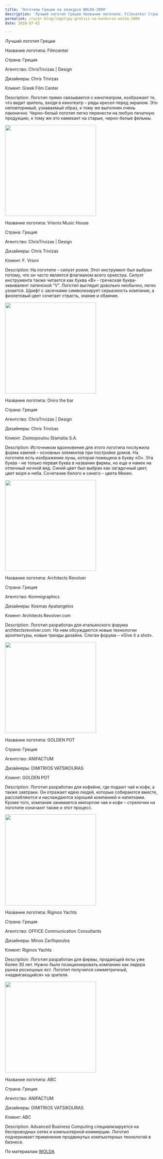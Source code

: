 ```yaml
---
title: 'Логотипы Греции на конкурсе WOLDA-2009'
description: 'Лучший логотип Греции Название логотипа: Filmcenter Страна: Греция Агентство: ChrisTrivizas | Design Дизайнеры: Chris Trivizas Клиент: Greek Film Center'
permalink: /ru/pr-blog/logotipy-gretsii-na-konkurse-wolda-2009
date: 2010-07-02

---
```


Лучший логотип Греции

Название логотипа: Filmcenter

Страна: Греция

Агентство: ChrisTrivizas | Design

Дизайнеры: Chris Trivizas

Клиент: Greek Film Center

Description: Логотип прямо связывается с кинотеатром, изображает то, что видит зритель, входя в кинотеатр – ряды кресел перед экраном. Это неповторимый, узнаваемый образ, к тому же выполнен очень лаконично. Черно-белый логотип легко перенести на любую печатную продукцию, к тому же это намекает на старые, черно-белые фильмы.

<img src="{{ site.assets }}/upload/300_1871.jpg" alt="" class="post__img" width="300" height="300">

Название логотипа: Vrionis Music House

Страна: Греция

Агентство: ChrisTrivizas | Design

Дизайнеры: Chris Trivizas

Клиент: F. Vrioni

Description: На логотипе – силуэт рояля. Этот инструмент был выбран потому, что он часто является флагманом всего оркестра. Силуэт инструмента также читается как буква «B» - греческая буква-эквивалент латинской “V”.  Логотип выглядит довольно необычно, легко узнается. Шрифт с засечками символизирует серьезность компании, а фиолетовый цвет сочетает страсть, знание и обаяние.

<img src="{{ site.assets }}/upload/300_1868.jpg" alt="" class="post__img" width="300" height="300">

Название логотипа: Oniro the bar

Страна: Греция

Агентство: ChrisTrivizas | Design

Дизайнеры: Chris Trivizas

Клиент: Zisimopoulou Stamatia S.A.

Description: Источником вдохновения для этого логотипа послужила форма камней – основных элементов при постройке домов. На логотипе есть изображение луны, которая помещена в букву «О». Эта буква - не только первая буква в названии фирмы, но еще и намек на отличный ночной вид. Синий цвет был выбран как загадочный цвет, цвет моря и неба. Сочетание белого и синего – цвета Микен.

<img src="{{ site.assets }}/upload/300_3822.jpg" alt="" class="post__img" width="300" height="300">

Название логотипа: Architects Revolver

Страна: Греция

Агентство: Kommigraphics

Дизайнеры: Kosmas Apatangelos

Клиент: Architects Revolver.com

Description: Логотип разработан для итальянского форума architectsrevolver.com. На нем обсуждаются новые технологии архитектуры, новые тренды дизайна. Слоган форума – «Give it a shot».

<img src="{{ site.assets }}/upload/300_2246.jpg" alt="" class="post__img" width="300" height="300">

Название логотипа: GOLDEN POT

Страна: Греция

Агентство: ANIFACTUM

Дизайнеры: DIMITRIOS VATSIKOURAS

Клиент: GOLDEN POT

Description: Логотип разработан для кофейни, где подают чай и кофе, а также завтраки. Он отражает идею людей, которые собираются вместе, расслабляются и наслаждаются хорошей компанией и напитками. Кроме того, компания занимается импортом чая и кофе – стрелочки на логотипе означают также и этот процесс.

<img src="{{ site.assets }}/upload/300_4320.jpg" alt="" class="post__img" width="300" height="300">

Название логотипа: Riginos Yachts

Страна: Греция

Агентство: OFFICE Communication Consultants

Дизайнеры: Minos Zarifopoulos

Клиент: Riginos Yachts

Description: Логотип разработан для фирмы, продающей яхты уже более 30 лет. Нужно было позиционировать компанию как лидера рынка роскошных яхт. Логотип получился симметричный, «надвигающийся» на зрителя.

<img src="{{ site.assets }}/upload/300_2247.jpg" alt="" class="post__img" width="300" height="300">

Название логотипа: ABC

Страна: Греция

Агентство: ANIFACTUM

Дизайнеры: DIMITRIOS VATSIKOURAS

Клиент: ABC

Description: Advanced Business Computing специализируется на беспроводных сетях и компьютерной коммерции. Логотип подчеркивает применение продвинутых компьютерных технологий в бизнесе.

По материалам <a href="https://wolda.org">WOLDA</a>

